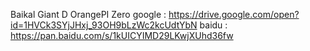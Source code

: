 
Baikal Giant D
OrangePI Zero
google : https://drive.google.com/open?id=1HVCk3SYjJHxj_93OH9bLzWc2kcUdtYbN
baidu : https://pan.baidu.com/s/1kUICYIMD29LKwjXUhd36fw
